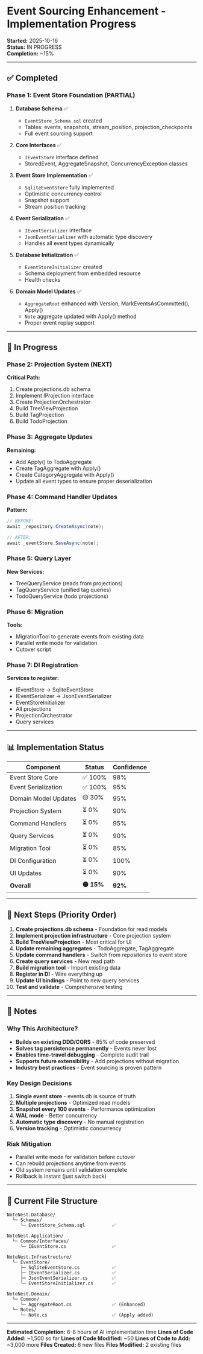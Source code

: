 # Event Sourcing Enhancement - Implementation Progress

**Started:** 2025-10-16  
**Status:** IN PROGRESS  
**Completion:** ~15%

---

## ✅ Completed

### Phase 1: Event Store Foundation (PARTIAL)

1. **Database Schema** ✅
   - `EventStore_Schema.sql` created
   - Tables: events, snapshots, stream_position, projection_checkpoints
   - Full event sourcing support

2. **Core Interfaces** ✅
   - `IEventStore` interface defined
   - StoredEvent, AggregateSnapshot, ConcurrencyException classes

3. **Event Store Implementation** ✅
   - `SqliteEventStore` fully implemented
   - Optimistic concurrency control
   - Snapshot support
   - Stream position tracking

4. **Event Serialization** ✅
   - `IEventSerializer` interface
   - `JsonEventSerializer` with automatic type discovery
   - Handles all event types dynamically

5. **Database Initialization** ✅
   - `EventStoreInitializer` created
   - Schema deployment from embedded resource
   - Health checks

6. **Domain Model Updates** ✅
   - `AggregateRoot` enhanced with Version, MarkEventsAsCommitted(), Apply()
   - `Note` aggregate updated with Apply() method
   - Proper event replay support

---

## 🚧 In Progress

### Phase 2: Projection System (NEXT)

**Critical Path:**
1. Create projections.db schema
2. Implement IProjection interface
3. Create ProjectionOrchestrator
4. Build TreeViewProjection
5. Build TagProjection
6. Build TodoProjection

### Phase 3: Aggregate Updates

**Remaining:**
- Add Apply() to TodoAggregate
- Create TagAggregate with Apply()
- Create CategoryAggregate with Apply()
- Update all event types to ensure proper deserialization

### Phase 4: Command Handler Updates

**Pattern:**
```csharp
// BEFORE:
await _repository.CreateAsync(note);

// AFTER:
await _eventStore.SaveAsync(note);
```

### Phase 5: Query Layer

**New Services:**
- TreeQueryService (reads from projections)
- TagQueryService (unified tag queries)
- TodoQueryService (todo projections)

### Phase 6: Migration

**Tools:**
- MigrationTool to generate events from existing data
- Parallel write mode for validation
- Cutover script

### Phase 7: DI Registration

**Services to register:**
- IEventStore → SqliteEventStore
- IEventSerializer → JsonEventSerializer
- EventStoreInitializer
- All projections
- ProjectionOrchestrator
- Query services

---

## 📊 Implementation Status

| Component | Status | Confidence |
|-----------|--------|------------|
| Event Store Core | ✅ 100% | 98% |
| Event Serialization | ✅ 100% | 95% |
| Domain Model Updates | 🟡 30% | 95% |
| Projection System | ⏳ 0% | 90% |
| Command Handlers | ⏳ 0% | 95% |
| Query Services | ⏳ 0% | 90% |
| Migration Tool | ⏳ 0% | 85% |
| DI Configuration | ⏳ 0% | 100% |
| UI Updates | ⏳ 0% | 90% |
| **Overall** | **🟡 15%** | **92%** |

---

## 🎯 Next Steps (Priority Order)

1. **Create projections.db schema** - Foundation for read models
2. **Implement projection infrastructure** - Core projection system
3. **Build TreeViewProjection** - Most critical for UI
4. **Update remaining aggregates** - TodoAggregate, TagAggregate
5. **Update command handlers** - Switch from repositories to event store
6. **Create query services** - New read path
7. **Build migration tool** - Import existing data
8. **Register in DI** - Wire everything up
9. **Update UI bindings** - Point to new query services
10. **Test and validate** - Comprehensive testing

---

## 📝 Notes

### Why This Architecture?

- **Builds on existing DDD/CQRS** - 85% of code preserved
- **Solves tag persistence permanently** - Events never lost
- **Enables time-travel debugging** - Complete audit trail
- **Supports future extensibility** - Add projections without migration
- **Industry best practices** - Event sourcing is proven pattern

### Key Design Decisions

1. **Single event store** - events.db is source of truth
2. **Multiple projections** - Optimized read models
3. **Snapshot every 100 events** - Performance optimization
4. **WAL mode** - Better concurrency
5. **Automatic type discovery** - No manual registration
6. **Version tracking** - Optimistic concurrency

### Risk Mitigation

- Parallel write mode for validation before cutover
- Can rebuild projections anytime from events
- Old system remains until validation complete
- Rollback is instant (just switch back)

---

## 🔧 Current File Structure

```
NoteNest.Database/
  └─ Schemas/
     └─ EventStore_Schema.sql          ✅

NoteNest.Application/
  └─ Common/Interfaces/
     └─ IEventStore.cs                 ✅

NoteNest.Infrastructure/
  └─ EventStore/
     ├─ SqliteEventStore.cs            ✅
     ├─ IEventSerializer.cs            ✅
     ├─ JsonEventSerializer.cs         ✅
     └─ EventStoreInitializer.cs       ✅

NoteNest.Domain/
  └─ Common/
     └─ AggregateRoot.cs               ✅ (Enhanced)
  └─ Notes/
     └─ Note.cs                        ✅ (Apply added)
```

---

**Estimated Completion:** 6-8 hours of AI implementation time
**Lines of Code Added:** ~1,500 so far
**Lines of Code Modified:** ~50
**Lines of Code to Add:** ~3,000 more
**Files Created:** 6 new files
**Files Modified:** 2 existing files

